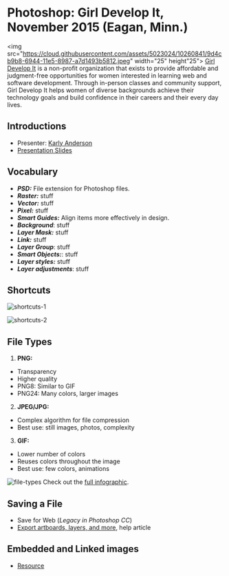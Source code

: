 # Photoshop: Girl Develop It, November 2015 (Eagan, Minn.)

<img src="https://cloud.githubusercontent.com/assets/5023024/10260841/9d4cb9b8-6944-11e5-8987-a7d1493b5812.jpeg" width="25" height"25"> [Girl Develop It](http://www.midwestjs.com) is a non-profit organization that exists to provide affordable and judgment-free opportunities for women interested in learning web and software development. Through in-person classes and community support, Girl Develop It helps women of diverse backgrounds achieve their technology goals and build confidence in their careers and their every day lives.

## Introductions
* Presenter: [Karly Anderson](https://twitter.com/karlya8)
* [Presentation Slides](https://docs.google.com/presentation/d/1ggeVIvIU1zH0fcW5HAW6msI_pToQReHyTeV6Vkzy0YY)

## Vocabulary
* **_PSD:_** File extension for Photoshop files.  
* **_Raster:_** stuff  
* **_Vector:_** stuff  
* **_Pixel:_** stuff
* **_Smart Guides:_** Align items more effectively in design.
* **_Background_**: stuff
* **_Layer Mask:_** stuff
* **_Link:_** stuff
* **_Layer Group_**: stuff
* **_Smart Objects:_**: stuff
* **_Layer styles:_** stuff
* **_Layer adjustments_**: stuff

## Shortcuts
![shortcuts-1](https://cloud.githubusercontent.com/assets/5023024/11164448/16e0b3a0-8ab6-11e5-8c38-07db418a1f0f.png)

![shortcuts-2](https://cloud.githubusercontent.com/assets/5023024/11164449/16ec10f6-8ab6-11e5-9ed9-524dd0f2f144.png)

## File Types
1. **PNG:**
  * Transparency
  * Higher quality
  * PNG8: Similar to GIF
  * PNG24: Many colors, larger images
2. **JPEG/JPG:**
  * Complex algorithm for file compression
  * Best use: still images, photos, complexity
3. **GIF:**
  * Lower number of colors
  * Reuses colors throughout the image
  * Best use: few colors, animations

![file-types](https://cloud.githubusercontent.com/assets/5023024/11164816/442405c8-8ac1-11e5-9301-2d459fd5a373.png)
Check out the [full infographic](http://www.whoishostingthis.com/blog/2014/12/06/jpeg-gif-png/).  

## Saving a File
* Save for Web (*Legacy in Photoshop CC*)
* [Export artboards, layers, and more](https://helpx.adobe.com/photoshop/using/export-artboards-layers.html), help article

## Embedded and Linked images
* [Resource](https://forums.adobe.com/thread/1398884) 
